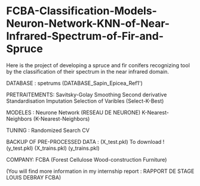 # FCBA-Classification-Models-Neuron-Network-KNN-of-Near-Infrared-Spectrum-of-Fir-and-Spruce



Here is the project of developing a spruce and fir conifers recognizing tool by the classification of their spectrum in the near infrared domain.

DATABASE : spetrums (DATABASE_Sapin_Epicea_Ref1')

PRETRAITEMENTS: Savitsky-Golay Smoothing 
                Second derivative
                Standardisation 
                Imputation 
                Selection of Varibles (Select-K-Best) 
                
MODELES : Neurone Network  (RESEAU DE NEURONE)
          K-Nearest-Neighbors (K-Nearest-Neighbors)
          
TUNING : Randomized Search CV
                         
BACKUP OF PRE-PROCESSED DATA : (X_test.pkl)        To download !  
                                     (y_test.pkl)
                                     (X_trains.pkl)
                                     (y_trains.pkl)



COMPANY: FCBA (Forest Cellulose Wood-construction Furniture)


(You will find more information in my internship report : RAPPORT DE STAGE LOUIS DEBRAY FCBA)






